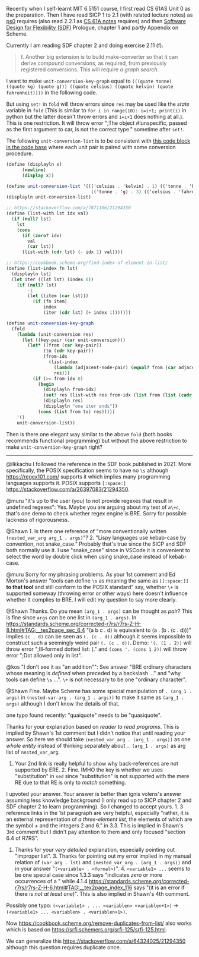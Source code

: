 Recently when I self-learnt MIT 6.5151 course, I first read CS 61AS Unit 0 as the preparation. Then I have read SICP 1 to 2.1 (with related lecture notes) as [ps0][1] requires (also read 2.2.1 as [CS 61A notes][2] requires) and then [Software Design for Flexibility (SDF)][3] Prologue, chapter 1 and partly Appendix on Scheme.

Currently I am reading SDF chapter 2 and doing exercise 2.11 (f).
> f. Another big extension is to build make-converter so that it
can derive compound conversions, as required, from previously
registered conversions. This will require *a graph search*.

I want to make `unit-conversion-key-graph` equal to `(((quote tonne) ((quote kg) (quote g))) ((quote celsius) ((quote kelvin) (quote fahrenheit))))` in the following code.

But using `set!` in `fold` will throw errors since `res` may be used like the *state* variable in `fold` (This is similar to `for i in range(10): i=i+1; print(i)` in python but the latter doesn't throw errors and `i=i+1` does nothing at all.). This is one restriction. It will throw error ";The object #!unspecific, passed as the first argument to car, is not the correct type." sometime after `set!`.

The following `unit-conversion-list` is to be consistent with [this code block in the code base][4] where each unit pair is paired with some conversion procedure.

```scheme
(define (displayln x)
      (newline)
      (display x))

(define unit-conversion-list '((('celsius . 'kelvin) . 1) (('tonne . 'kg) . 2)
                                (('tonne . 'g) . 3) (('celsius . 'fahrenheit) . 4)))
(displayln unit-conversion-list)

;; https://stackoverflow.com/a/7871106/21294350
(define (list-with lst idx val)
  (if (null? lst)
    lst
    (cons
      (if (zero? idx)
        val
        (car lst))
      (list-with (cdr lst) (- idx 1) val))))

;; https://cookbook.scheme.org/find-index-of-element-in-list/
(define (list-index fn lst)
  (displayln lst)
  (let iter ((lst lst) (index 0))
    (if (null? lst)
        -1
        (let ((item (car lst)))
          (if (fn item)
              index
              (iter (cdr lst) (+ index 1)))))))

(define unit-conversion-key-graph 
  (fold 
    (lambda (unit-conversion res) 
      (let ((key-pair (car unit-conversion)))
        (let* ((from (car key-pair))
              (to (cdr key-pair))
              (from-idx 
                (list-index 
                  (lambda (adjacent-node-pair) (equal? from (car adjacent-node-pair))) 
                  res)))
          (if (>= from-idx 0)
            (begin 
              (displayln from-idx) 
              (set! res (list-with res from-idx (list from (list (cadr (list-ref res from-idx)) to))))
              (displayln res)
              (displayln "one iter ends"))
            (cons (list from to) res)))))
    '()
    unit-conversion-list))
``` 

Then is there one elegant way similar to the above `fold` (both books recommends functional programming) but without the above restriction to make `unit-conversion-key-graph` right?


  [1]: https://groups.csail.mit.edu/mac/users/gjs/6.945/psets/ps00/dh.pdf
  [2]: https://people.eecs.berkeley.edu/~bh/61a-pages/Volume2/notes.pdf
  [3]: https://mitpress.ublish.com/ebook/software-design-for-flexibility-preview/12618/27
  [4]: https://github.com/sci-42ver/SDF_exercise_solution/blob/1673ef69165bb83232c38f4d9292819949e1ef22/software/sdf/wrappers/units.scm#L77-L83

---

@ilkkachu I followed the reference in the SDF book published in 2021. More specifically, the POSIX specification seems to have no `\s` although https://regex101.com/ supports it which implies many programming languages supports it. POSIX supports `[:space:]` https://stackoverflow.com/a/26397083/21294350.

@muru "it's up to the user (you) to not provide regexes that result in undefined regexes": Yes. Maybe you are arguing about my test of `a\+c`, that's one demo to check whether regex engine is BRE. Sorry for possible lackness of rigorousness.

@Shawn 1. Is there one reference of "more conventionally written `(nested_var_arg arg_1 . args)`"? 2. "Lispy languages use kebab-case by convention, not snake_case." Probably that's true since the SICP and SDF both normally use it. I use "snake_case" since in VSCode it is convenient to select the word by double click when using snake_case instead of kebab-case.

@muru Sorry for my phrasing problems. As your 1st comment and Ed Morton's answer "tools can define `\s` as meaning the same as `[[:space:]]` **to that tool** and still conform to the POSIX standard" say, whether `\+` is supported someway (throwing error or other ways) here doesn't influence whether it complies to BRE. I will edit my question to say more clearly.

@Shawn Thanks. Do you mean `(arg_1 . args)` can be thought as *pair*? This is fine since `args` can be one list in `(arg_1 . args)`. In https://standards.scheme.org/corrected-r7rs/r7rs-Z-H-8.html#TAG:__tex2page_sec_6.4 "(a b c . d) is equivalent to
(a . (b . (c . d)))" implies `(c . d)` can be seen as `(. (c . d))` although it seems impossible to construct such a seemingly weird pair `(. (c . d))`. Demo: `'(. (1 . 2))` will throw error ";Ill-formed dotted list: (." and `(cons '. (cons 1 2))` will throw error ";Dot allowed only in list".

@kos "I don't see it as "an addition"": See answer "BRE ordinary characters whose meaning is *defined* when preceded by a backslash ..." and "why tools can define `\s` ...". `\+` is not necessary to be one "ordinary character".

@Shawn Fine. Maybe Scheme has some special manipulation of `. (arg_1 . args)` in `(nested-var-arg . (arg_1 . args))` to make it same as `(arg_1 . args)` although I don't know the details of that.

one typo found recently: "quaiquote" needs to be "quasiquote".

Thanks for your explanation based on *reader to read programs*. This is implied by Shawn's 1st comment but I didn't notice that until reading your answer. So here we should take `(nested_var_arg . (arg_1 . args))` as one *whole entity* instead of thinking separately about `. (arg_1 . args)` as arg list of `nested_var_arg`.

1. Your 2nd link is really helpful to show why back-references are not supported by ERE. 2. Fine. IMHO the key is whether we uses "substitution" in `sed` since "substitution" is not supported with the mere RE due to that RE is only to *match* something.

I upvoted your answer. Your answer is better than ignis volens's answer assuming less knowledge background (I only read up to SICP chapter 2 and SDF chapter 2 to learn programming). So I changed to accept yours. 1. 3 reference links in the 1st paragraph are very helpful, especially "rather, it is an external representation of *a three-element list*, the elements of which are the symbol + and the integers 2 and 6." in 3.3. This is implied in Shawn's 3rd comment but I didn't pay attention to them and only focused "section 6.4 of R7RS".

1. Thanks for your *very detailed* explanation, especially pointing out "improper list". 3. Thanks for pointing out my error implied in my manual relation of `(var_arg . lst)` and `(nested_var_arg . (arg_1 . args))` and in your answer "`(<variable> . <formal>)`". 4. `<variable1> ...` seems to be one special case since 1.3.3 says "indicates *zero* or more occurrences of a <thing>" while 4.1.4 https://standards.scheme.org/corrected-r7rs/r7rs-Z-H-6.html#TAG:__tex2page_index_116 says "(it is an error if there is *not at least one*)". This is also implied in Shawn's 4th comment.

Possibly one typo: `(<variable1> . ... <variablen> <variablen+1>)` -> `(<variable1> ... <variablen> . <variablen+1>)`.

Now https://cookbook.scheme.org/remove-duplicates-from-list/ also works which is based on https://srfi.schemers.org/srfi-125/srfi-125.html.

We can generalize this https://stackoverflow.com/a/64324025/21294350 although this  question requires duplicate once.